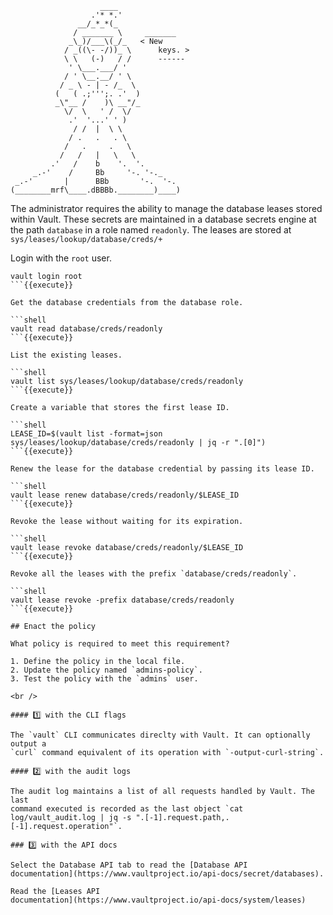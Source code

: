 ```
                    ____
                  .'* *.'
               __/_*_*(_
              / _______ \     _______
             _\_)/___\(_/_   < New
            / _((\- -/))_ \      keys. >
            \ \   (-)   / /      ------
             ' \___.___/ '
            / ' \__.__/ ' \
           / _ \ - | - /_  \
          (   ( .;''';. .'  )
          _\"__ /    )\ __"/_
            \/  \   ' /  \/
             .'  '...' ' )
              / /  |  \ \
             / .   .   . \
            /   .     .   \
           /   /   |   \   \
         .'   /    b    '.  '.
     _.-'    /     Bb     '-. '-._
 _.-'       |      BBb       '-.  '-.
(________mrf\____.dBBBb.________)____)
```

The administrator requires the ability to manage the database leases stored
within Vault. These secrets are maintained in a database secrets engine at the
path `database` in a role named `readonly`. The leases are stored at
`sys/leases/lookup/database/creds/+`

Login with the `root` user.

```shell
vault login root
```{{execute}}

Get the database credentials from the database role.

```shell
vault read database/creds/readonly
```{{execute}}

List the existing leases.

```shell
vault list sys/leases/lookup/database/creds/readonly
```{{execute}}

Create a variable that stores the first lease ID.

```shell
LEASE_ID=$(vault list -format=json sys/leases/lookup/database/creds/readonly | jq -r ".[0]")
```{{execute}}

Renew the lease for the database credential by passing its lease ID.

```shell
vault lease renew database/creds/readonly/$LEASE_ID
```{{execute}}

Revoke the lease without waiting for its expiration.

```shell
vault lease revoke database/creds/readonly/$LEASE_ID
```{{execute}}

Revoke all the leases with the prefix `database/creds/readonly`.

```shell
vault lease revoke -prefix database/creds/readonly
```{{execute}}

## Enact the policy

What policy is required to meet this requirement?

1. Define the policy in the local file.
2. Update the policy named `admins-policy`.
3. Test the policy with the `admins` user.

<br />

#### 1️⃣ with the CLI flags

The `vault` CLI communicates direclty with Vault. It can optionally output a
`curl` command equivalent of its operation with `-output-curl-string`.

#### 2️⃣ with the audit logs

The audit log maintains a list of all requests handled by Vault. The last
command executed is recorded as the last object `cat log/vault_audit.log | jq -s ".[-1].request.path,.[-1].request.operation"`.

### 3️⃣ with the API docs

Select the Database API tab to read the [Database API
documentation](https://www.vaultproject.io/api-docs/secret/databases).

Read the [Leases API
documentation](https://www.vaultproject.io/api-docs/system/leases)
